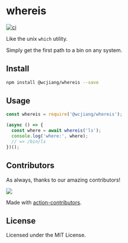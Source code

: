 whereis
===

[![ci](https://github.com/jaywcjlove/github-actions/actions/workflows/ci.yml/badge.svg)](https://github.com/jaywcjlove/github-actions/actions/workflows/ci.yml)

Like the unix `which` utility.

Simply get the first path to a bin on any system.

## Install

```bash
npm install @wcjiang/whereis --save
```

## Usage

```js
const whereis = require('@wcjiang/whereis');

(async () => {
  const where = await whereis('ls');
  console.log('where:', where);
  // => /bin/ls
})();
```

## Contributors

As always, thanks to our amazing contributors!

<a href="https://github.com/jaywcjlove/whereis/graphs/contributors">
  <img src="https://jaywcjlove.github.io/whereis/CONTRIBUTORS.svg" />
</a>

Made with [action-contributors](https://github.com/jaywcjlove/github-action-contributors).

## License

Licensed under the MIT License.